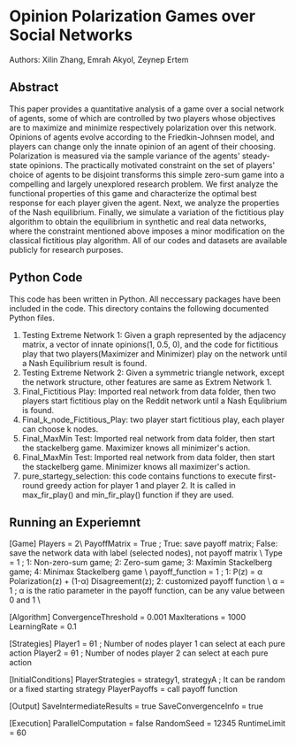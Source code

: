 
# Opinion Polarization Games over Social Networks
Authors: Xilin Zhang, Emrah Akyol, Zeynep Ertem
## Abstract 
This paper provides a quantitative analysis of a game over a social network of agents, some of which are controlled by two players whose objectives are to maximize and minimize respectively polarization over this network. Opinions of agents evolve according to the Friedkin-Johnsen model, and players can change only the innate opinion of an agent of their choosing. Polarization is measured via the sample variance of the agents' steady-state opinions. The practically motivated constraint on the set of players' choice of agents to be disjoint transforms this simple zero-sum game into a compelling and largely unexplored research problem. We first analyze the functional properties of this game and characterize the optimal best response for each player given the agent. Next, we analyze the properties of the Nash equilibrium. Finally, we simulate a variation of the fictitious play algorithm to obtain the equilibrium in synthetic and real data networks, where the constraint mentioned above imposes a minor modification on the classical fictitious play algorithm. All of our codes and datasets are available publicly for research purposes. 


## Python Code
This code has been written in Python. All neccessary packages have been included in the code. This directory contains the following documented Python files. 

1. Testing Extreme Network 1: Given a graph represented by the adjacency matrix, a vector of innate opinions(1, 0.5, 0), and the code for fictitious play that two players(Maximizer and Minimizer) play on the network until a Nash Equilibrium result is found.
2. Testing Extreme Network 2: Given a symmetric triangle network, except the network structure, other features are same as Extrem Network 1.
3. Final_Fictitious Play: Imported real network from data folder, then two players start fictitious play on the Reddit network until a Nash Equlibrium is found.
4. Final_k_node_Fictitious_Play: two player start fictitious play, each player can choose k nodes.
5. Final_MaxMin Test: Imported real network from data folder, then start the stackelberg game. Maximizer knows all minimizer's action.  
6. Final_MaxMin Test: Imported real network from data folder, then start the stackelberg game. Minimizer knows all maximizer's action.  
7. pure_startegy_selection: this code contains functions to execute first-round greedy action for player 1 and player 2. It is called in max_fir_play() and min_fir_play() function if they are used.

## Running an Experiemnt 
[Game]
Players = 2\\
PayoffMatrix = True  ; True: save payoff matrix; False: save the network data with label (selected nodes), not payoff matrix \\
Type = 1  ; 1: Non-zero-sum game; 2: Zero-sum game; 3: Maximin Stackelberg game; 4: Minimax Stackelberg game \\
payoff_function = 1  ; 1: P(z) = α Polarization(z) + (1-α) Disagreement(z); 2: customized payoff function \\
α = 1  ; α is the ratio parameter in the payoff function, can be any value between 0 and 1 \\

[Algorithm]
ConvergenceThreshold = 0.001
MaxIterations = 1000
LearningRate = 0.1

[Strategies]
Player1 = θ1  ; Number of nodes player 1 can select at each pure action
Player2 = θ1  ; Number of nodes player 2 can select at each pure action

[InitialConditions]
PlayerStrategies = strategy1, strategyA  ; It can be random or a fixed starting strategy
PlayerPayoffs = call payoff function

[Output]
SaveIntermediateResults = true
SaveConvergenceInfo = true

[Execution]
ParallelComputation = false
RandomSeed = 12345
RuntimeLimit = 60

